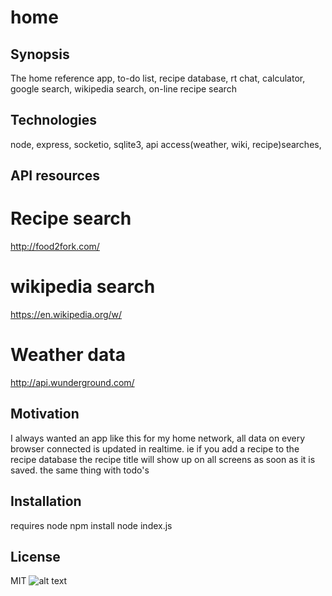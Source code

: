 # home
## Synopsis

The home reference app, to-do list, recipe database, rt chat, calculator, google search, wikipedia search, on-line recipe search

## Technologies

node, express, socketio, sqlite3, api access(weather, wiki, recipe)searches,

## API resources

# Recipe search
http://food2fork.com/  
# wikipedia search 
https://en.wikipedia.org/w/
# Weather data
http://api.wunderground.com/

## Motivation

I always wanted an app like this for my home network, all data on every browser connected is updated in realtime. ie if you add a recipe to the recipe database the recipe title will show up on all screens as soon as it is saved.
the same thing with todo's
## Installation

requires node
npm install
node index.js


## License

 MIT
![alt text](http://url/to/img.png)